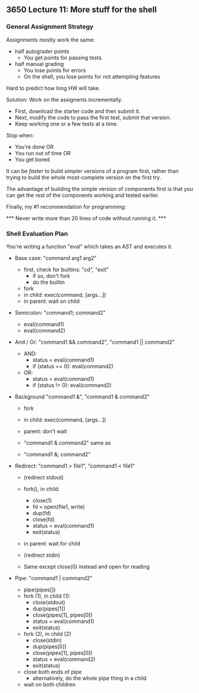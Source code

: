 
## 3650 Lecture 11: More stuff for the shell


### General Assignment Strategy

Assignments mostly work the same:

 - half autograder points
   - You get points for passing tests.
 - half manual grading
   - You lose points for errors
   - On the shell, you lose points for not attempting features

Hard to predict how long HW will take.

Solution: Work on the assignents incrementally.

 - First, download the starter code and then submit it.
 - Next, modify the code to pass the first test, submit that version.
 - Keep working one or a few tests at a time.

Stop when:

 - You're done OR
 - You run out of time OR
 - You get bored

It can be *faster* to build simpler versions of a program first, rather
than trying to build the whole most-complete version on the first try.

The advantage of building the simple version of components first is that you can
get the rest of the components working and tested earlier.

Finally, my #1 recommendation for programming:

 *** Never write more than 20 lines of code without running it. ***


### Shell Evaluation Plan

You're writing a function "eval" which takes an AST and executes it.

 * Base case: "command arg1 arg2"
   - first, check for builtins: "cd", "exit"
     - if so, don't fork
     - do the builtin
   - fork
   - in child: exec(command, [args...])
   - in parent: wait on child
 * Semicolon: "command1; command2"
   - eval(command1)
   - eval(command2)
 * And / Or: "command1 && command2", "command1 || command2"
   - AND:
     - status = eval(command1)
     - if (status == 0): eval(command2)
   - OR:
     - status = eval(command1)
     - if (status != 0): eval(command2)
 * Background "command1 &", "command1 & command2"
   - fork
   - in child: exec(command, [args...])
   - parent: don't wait
 
   - "command1 & command2"
      same as
   - "command1 &; command2"
 * Redirect: "command1 > file1", "command1 < file1"
   - (redirect stdout)
   - fork(), in child:
     - close(1)
     - fd = open(file1, write)
     - dup(fd)
     - close(fd)
     - status = eval(command1)
     - exit(status) 
   - in parent: wait for child
   
   - (redirect stdin)
   - Same except close(0) instead and open for reading

 * Pipe: "command1 | command2"
   - pipe(pipes[])
   - fork (1), in child (1):
     - close(stdout)
     - dup(pipes[1])
     - close(pipes[1], pipes[0])
     - status = eval(command1)
     - exit(status) 
   - fork (2), in child (2)
     - close(stdin)
     - dup(pipes[0])
     - close(pipes[1], pipes[0])
     - status = eval(command2)
     - exit(status) 
   - close both ends of pipe
     - alternatively, do the whole pipe thing in a child
   - wait on both children


